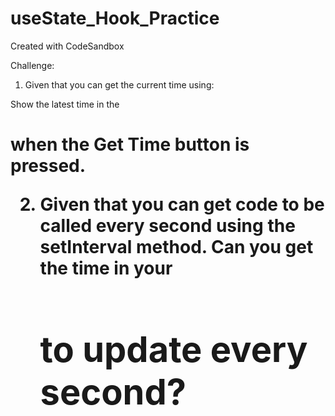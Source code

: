 # useState_Hook_Practice
Created with CodeSandbox





Challenge:
1. Given that you can get the current time using:

Show the latest time in the <h1> when the Get Time button
is pressed.

2. Given that you can get code to be called every second
using the setInterval method.
Can you get the time in your <h1> to update every second?
